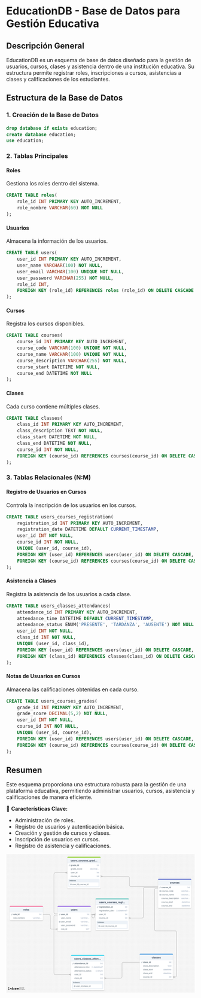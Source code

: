 

# EducationDB - Base de Datos para Gestión Educativa

## Descripción General
EducationDB es un esquema de base de datos diseñado para la gestión de usuarios, cursos, clases y asistencia dentro de una institución educativa. Su estructura permite registrar roles, inscripciones a cursos, asistencias a clases y calificaciones de los estudiantes.

## Estructura de la Base de Datos

### 1. Creación de la Base de Datos
```sql
drop database if exists education;
create database education;
use education;
```

### 2. Tablas Principales

#### Roles
Gestiona los roles dentro del sistema.
```sql
CREATE TABLE roles(
    role_id INT PRIMARY KEY AUTO_INCREMENT,
    role_nombre VARCHAR(60) NOT NULL
);
```

#### Usuarios
Almacena la información de los usuarios.
```sql
CREATE TABLE users(
    user_id INT PRIMARY KEY AUTO_INCREMENT,
    user_name VARCHAR(100) NOT NULL,
    user_email VARCHAR(100) UNIQUE NOT NULL,
    user_password VARCHAR(255) NOT NULL,
    role_id INT,
    FOREIGN KEY (role_id) REFERENCES roles (role_id) ON DELETE CASCADE
);
```

#### Cursos
Registra los cursos disponibles.
```sql
CREATE TABLE courses(
    course_id INT PRIMARY KEY AUTO_INCREMENT,
    course_code VARCHAR(100) UNIQUE NOT NULL,
    course_name VARCHAR(100) UNIQUE NOT NULL,
    course_description VARCHAR(255) NOT NULL,
    course_start DATETIME NOT NULL,
    course_end DATETIME NOT NULL
);
```

#### Clases
Cada curso contiene múltiples clases.
```sql
CREATE TABLE classes(
    class_id INT PRIMARY KEY AUTO_INCREMENT,
    class_description TEXT NOT NULL,
    class_start DATETIME NOT NULL,
    class_end DATETIME NOT NULL,
    course_id INT NOT NULL,
    FOREIGN KEY (course_id) REFERENCES courses(course_id) ON DELETE CASCADE
);
```

### 3. Tablas Relacionales (N:M)

#### Registro de Usuarios en Cursos
Controla la inscripción de los usuarios en los cursos.
```sql
CREATE TABLE users_courses_registration(
    registration_id INT PRIMARY KEY AUTO_INCREMENT,
    registration_date DATETIME DEFAULT CURRENT_TIMESTAMP,
    user_id INT NOT NULL,
    course_id INT NOT NULL,
    UNIQUE (user_id, course_id),
    FOREIGN KEY (user_id) REFERENCES users(user_id) ON DELETE CASCADE,
    FOREIGN KEY (course_id) REFERENCES courses(course_id) ON DELETE CASCADE
);
```

#### Asistencia a Clases
Registra la asistencia de los usuarios a cada clase.
```sql
CREATE TABLE users_classes_attendances(
    attendance_id INT PRIMARY KEY AUTO_INCREMENT,
    attendance_time DATETIME DEFAULT CURRENT_TIMESTAMP,
    attendance_status ENUM('PRESENTE', 'TARDANZA', 'AUSENTE') NOT NULL DEFAULT 'PRESENTE',
    user_id INT NOT NULL,
    class_id INT NOT NULL,
    UNIQUE (user_id, class_id),
    FOREIGN KEY (user_id) REFERENCES users(user_id) ON DELETE CASCADE,
    FOREIGN KEY (class_id) REFERENCES classes(class_id) ON DELETE CASCADE
);
```

#### Notas de Usuarios en Cursos
Almacena las calificaciones obtenidas en cada curso.
```sql
CREATE TABLE users_courses_grades(
    grade_id INT PRIMARY KEY AUTO_INCREMENT,
    grade_score DECIMAL(5,2) NOT NULL,
    user_id INT NOT NULL,
    course_id INT NOT NULL,
    UNIQUE (user_id, course_id),
    FOREIGN KEY (user_id) REFERENCES users(user_id) ON DELETE CASCADE,
    FOREIGN KEY (course_id) REFERENCES courses(course_id) ON DELETE CASCADE
);
```

## Resumen
Este esquema proporciona una estructura robusta para la gestión de una plataforma educativa, permitiendo administrar usuarios, cursos, asistencia y calificaciones de manera eficiente.

📌 **Características Clave:**
- Administración de roles.
- Registro de usuarios y autenticación básica.
- Creación y gestión de cursos y clases.
- Inscripción de usuarios en cursos.
- Registro de asistencia y calificaciones.

![Diagrama de la base de datos](https://github.com/Alexisfllv/project-sql-education/blob/main/img/drawSQL-image-export-2025-03-17.png?raw=true)


